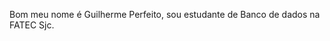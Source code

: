 Bom meu nome é Guilherme Perfeito,
sou estudante de Banco de dados na FATEC Sjc.

<!---
guitambau/guitambau is a ✨ special ✨ repository because its `README.md` (this file) appears on your GitHub profile.
You can click the Preview link to take a look at your changes.
--->
